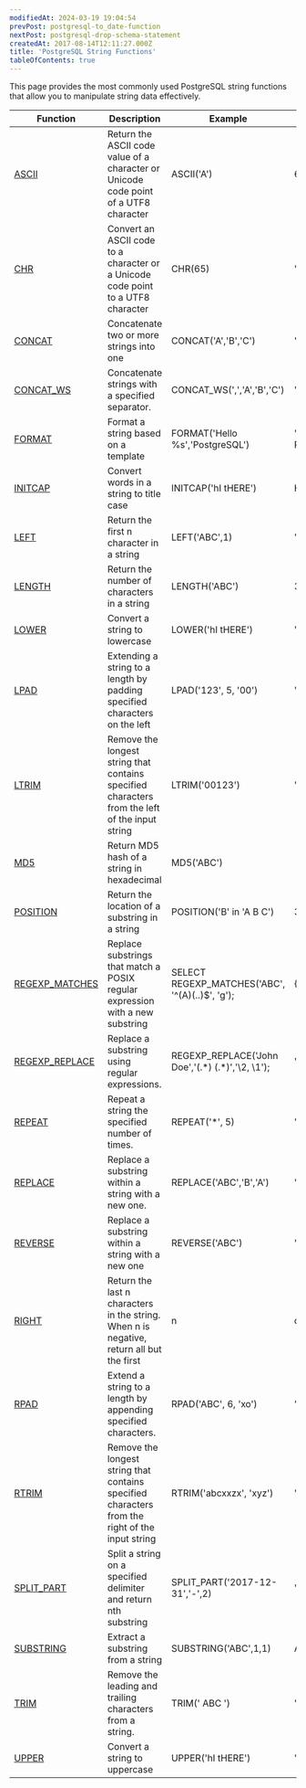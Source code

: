 ```yaml
---
modifiedAt: 2024-03-19 19:04:54
prevPost: postgresql-to_date-function
nextPost: postgresql-drop-schema-statement
createdAt: 2017-08-14T12:11:27.000Z
title: 'PostgreSQL String Functions'
tableOfContents: true
---
```


This page provides the most commonly used PostgreSQL string functions that allow you to manipulate string data effectively.  

| Function                                                                                                    | Description                                                                                     | Example                                              | Result             |
| ----------------------------------------------------------------------------------------------------------- | ----------------------------------------------------------------------------------------------- | ---------------------------------------------------- | ------------------ |
| [ASCII](/postgresql/postgresql-string-functions/postgresql-ascii)                   | Return the ASCII code value of a character or Unicode code point of a UTF8 character            | ASCII('A')                                           | 65                 |
| [CHR](/postgresql/postgresql-string-functions/postgresql-chr)                       | Convert an ASCII code to a character or a Unicode code point to a UTF8 character                | CHR(65)                                              | 'A'                |
| [CONCAT](/postgresql/postgresql-string-functions/postgresql-concat-function)        | Concatenate two or more strings into one                                                        | CONCAT('A','B','C')                                  | 'ABC'              |
| [CONCAT_WS](/postgresql/postgresql-string-functions/postgresql-concat_ws)           | Concatenate strings with a specified separator.                                                 | CONCAT_WS(',','A','B','C')                           | 'A,B,C'            |
| [FORMAT](/postgresql/postgresql-string-functions/postgresql-format)                 | Format a string based on a template                                                             | FORMAT('Hello %s','PostgreSQL')                      | 'Hello PostgreSQL' |
| [INITCAP](/postgresql/postgresql-string-functions/postgresql-letter-case-functions) | Convert words in a string to title case                                                         | INITCAP('hI tHERE')                                  | Hi There           |
| [LEFT](/postgresql/postgresql-string-functions/postgresql-left)                     | Return the first n character in a string                                                        | LEFT('ABC',1)                                        | 'A'                |
| [LENGTH](/postgresql/postgresql-string-functions/postgresql-length-function)        | Return the number of characters in a string                                                     | LENGTH('ABC')                                        | 3                  |
| [LOWER](/postgresql/postgresql-string-functions/postgresql-lower)                   | Convert a string to lowercase                                                                   | LOWER('hI tHERE')                                    | 'hi there'         |
| [LPAD](/postgresql/postgresql-string-functions/postgresql-lpad)                     | Extending a string to a length by padding specified characters on the left                      | LPAD('123', 5, '00')                                 | '00123'            |
| [LTRIM](/postgresql/postgresql-string-functions/postgresql-ltrim)                   | Remove the longest string that contains specified characters from the left of the input string  | LTRIM('00123')                                       | '123'              |
| [MD5](/postgresql/postgresql-string-functions/postgresql-md5)                       | Return MD5 hash of a string in hexadecimal                                                      | MD5('ABC')                                           |                    |
| [POSITION](/postgresql/postgresql-string-functions/postgresql-position)             | Return the location of a substring in a string                                                  | POSITION('B' in 'A B C')                             | 3                  |
| [REGEXP_MATCHES](/postgresql/postgresql-string-functions/postgresql-regexp_matches) | Replace substrings that match a POSIX regular expression with a new substring                   | SELECT REGEXP_MATCHES('ABC', '^(A)(..)\$', 'g');     | \{A,BC}             |
| [REGEXP_REPLACE](/postgresql/postgresql-string-functions/regexp_replace)            | Replace a substring using regular expressions.                                                  | REGEXP_REPLACE('John Doe','(.\*) (.\*)','\\2, \\1'); | 'Doe, John'        |
| [REPEAT](/postgresql/postgresql-string-functions/postgresql-repeat)                 | Repeat a string the specified number of times.                                                  | REPEAT('\*', 5)                                      | '\*\*\*\*\*'       |
| [REPLACE](/postgresql/postgresql-string-functions/postgresql-replace)               | Replace a substring within a string with a new one.                                             | REPLACE('ABC','B','A')                               | 'AAC'              |
| [REVERSE](/postgresql/postgresql-string-functions/postgresql-reverse)               | Replace a substring within a string with a new one                                              | REVERSE('ABC')                                       | 'CBA'              |
| [RIGHT](/postgresql/postgresql-string-functions/postgresql-right)                   | Return the last n characters in the string. When n is negative, return all but the first        | n                                                    | characters.        | RIGHT('ABC', 2) | 'BC' |
| [RPAD](/postgresql/postgresql-string-functions/postgresql-rpad)                     | Extend a string to a length by appending specified characters.                                  | RPAD('ABC', 6, 'xo')                                 | 'ABCxox'           |
| [RTRIM](/postgresql/postgresql-string-functions/postgresql-rtrim)                   | Remove the longest string that contains specified characters from the right of the input string | RTRIM('abcxxzx', 'xyz')                              | 'abc'              |
| [SPLIT_PART](/postgresql/postgresql-string-functions/postgresql-split_part)         | Split a string on a specified delimiter and return nth substring                                | SPLIT_PART('2017-12-31','-',2)                       | '12'               |
| [SUBSTRING](/postgresql/postgresql-string-functions/postgresql-substring)           | Extract a substring from a string                                                               | SUBSTRING('ABC',1,1)                                 | A'                 |
| [TRIM](/postgresql/postgresql-string-functions/postgresql-trim-function)            | Remove the leading and trailing characters from a string.                                       | TRIM(' ABC ')                                        | 'ABC'              |
| [UPPER](/postgresql/postgresql-string-functions/postgresql-upper)                   | Convert a string to uppercase                                                                   | UPPER('hI tHERE')                                    | 'HI THERE'         |
